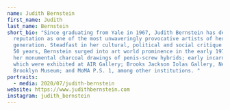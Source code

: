 ```yaml
---
name: Judith Bernstein
first_name: Judith
last_name: Bernstein
short_bio: "Since graduating from Yale in 1967, Judith Bernstein has developed a
  reputation as one of the most unwaveringly provocative artists of her
  generation. Steadfast in her cultural, political and social critique for over
  50 years, Bernstein surged into art world prominence in the early 1970s with
  her monumental charcoal drawings of penis-screw hybrids; early incarnations of
  which were exhibited at AIR Gallery; Brooks Jackson Iolas Gallery, New York;
  Brooklyn Museum; and MoMA P.S. 1, among other institutions. "
portraits:
  - media: 2020/07/judith-bernstein
website: https://www.judithbernstein.com
instagram: judith_bernstein
---
```

